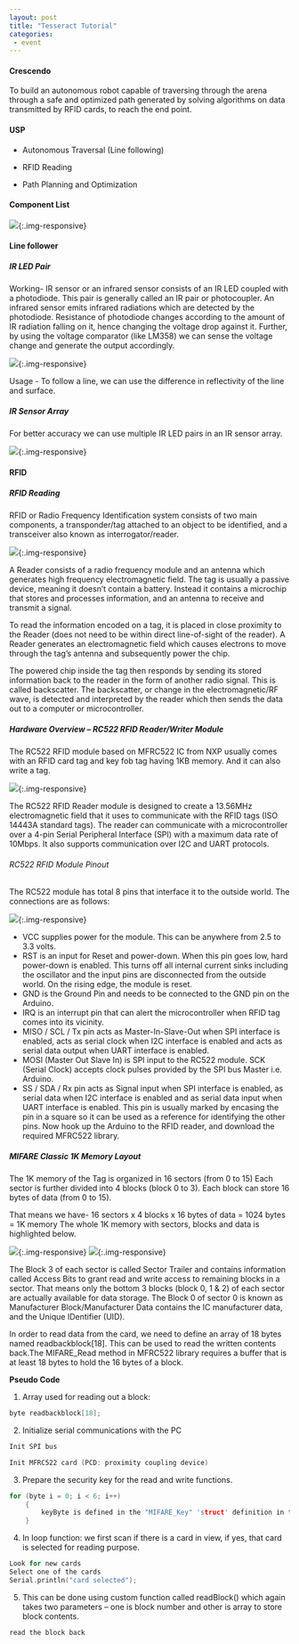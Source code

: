 ```yaml
---
layout: post
title: "Tesseract Tutorial"
categories:
 - event
---
```


#### Crescendo

To build an autonomous robot capable of traversing through the arena through a safe and optimized path generated by solving algorithms on data transmitted by RFID cards, to reach the end point.

#### USP

* Autonomous Traversal (Line following)

* RFID Reading

* Path Planning and Optimization

#### Component List 

![](/img/tutorial/event/tesseract/componentlist.png){:.img-responsive}

#### Line follower

##### IR LED Pair

Working- IR sensor or an infrared sensor consists of an IR LED coupled with a photodiode. This pair is generally called an IR pair or photocoupler. An infrared sensor emits infrared radiations which are detected by the photodiode. Resistance of photodiode changes according to the amount of IR radiation falling on it, hence changing the voltage drop against it. Further, by using the voltage comparator (like LM358) we can sense the voltage change and generate the output accordingly.

![](/img/tutorial/event/tesseract/IR.png){:.img-responsive}

Usage - To follow a line, we can use the difference in reflectivity of the line and surface.

##### IR Sensor Array

For better accuracy we can use multiple IR LED pairs in an IR sensor array.

![](/img/tutorial/event/tesseract/array.png){:.img-responsive}

#### RFID

##### RFID Reading

RFID or Radio Frequency Identification system consists of two main components, a transponder/tag attached to an object to be identified, and a transceiver also known as interrogator/reader.

![](/img/tutorial/event/tesseract/RFID.jpg){:.img-responsive}

A Reader consists of a radio frequency module and an antenna which generates high frequency electromagnetic field. The tag is usually a passive device, meaning it doesn’t contain a battery. Instead it contains a microchip that stores and processes information, and an antenna to receive and transmit a signal.

To read the information encoded on a tag, it is placed in close proximity to the Reader (does not need to be within direct line-of-sight of the reader). A Reader generates an electromagnetic field which causes electrons to move through the tag’s antenna and subsequently power the chip.

The powered chip inside the tag then responds by sending its stored information back to the reader in the form of another radio signal. This is called backscatter. The backscatter, or change in the electromagnetic/RF wave, is detected and interpreted by the reader which then sends the data out to a computer or microcontroller.

##### Hardware Overview – RC522 RFID Reader/Writer Module

The RC522 RFID module based on MFRC522 IC from NXP usually comes with an RFID card tag and key fob tag having 1KB memory. And it can also write a tag.

![](/img/tutorial/event/tesseract/RFID2.jpg){:.img-responsive}

The RC522 RFID Reader module is designed to create a 13.56MHz electromagnetic field that it uses to communicate with the RFID tags (ISO 14443A standard tags). The reader can communicate with a microcontroller over a 4-pin Serial Peripheral Interface (SPI) with a maximum data rate of 10Mbps. It also supports communication over I2C and UART protocols.

###### RC522 RFID Module Pinout

The RC522 module has total 8 pins that interface it to the outside world. The connections are as follows:

![](/img/tutorial/event/tesseract/pinout.jpg){:.img-responsive}

*	VCC supplies power for the module. This can be anywhere from 2.5 to 3.3 volts.
*	RST is an input for Reset and power-down. When this pin goes low, hard power-down is enabled. This turns off all internal current sinks including the oscillator and the input pins are disconnected from the outside world. On the rising edge, the module is reset.
*	GND is the Ground Pin and needs to be connected to the GND pin on the Arduino.
*	IRQ is an interrupt pin that can alert the microcontroller when RFID tag comes into its  vicinity.
*	MISO / SCL / Tx pin acts as Master-In-Slave-Out when SPI interface is enabled, acts as serial clock when I2C interface is enabled and acts as serial data output when UART interface is enabled.
*	MOSI (Master Out Slave In) is SPI input to the RC522 module.
SCK (Serial Clock) accepts clock pulses provided by the SPI bus Master i.e. Arduino.
*	SS / SDA / Rx pin acts as Signal input when SPI interface is enabled, as serial data when I2C interface is enabled and as serial data input when UART interface is enabled. This pin is usually marked by encasing the pin in a square so it can be used as a reference for identifying the other pins.
Now hook up the Arduino to the RFID reader, and download the required MFRC522 library.

##### MIFARE Classic 1K Memory Layout

The 1K memory of the Tag is organized in 16 sectors (from 0 to 15) Each sector is further divided into 4 blocks (block 0 to 3). Each block can store 16 bytes of data (from 0 to 15).

That means we have-
16 sectors x 4 blocks x 16 bytes of data = 1024 bytes = 1K memory
The whole 1K memory with sectors, blocks and data is highlighted below.

![](/img/tutorial/event/tesseract/reading.png){:.img-responsive}
![](/img/tutorial/event/tesseract/cube.jpg){:.img-responsive}

The Block 3 of each sector is called Sector Trailer and contains information called Access Bits to grant read and write access to remaining blocks in a sector. That means only the bottom 3 blocks (block 0, 1 & 2) of each sector are actually available for data storage. The Block 0 of sector 0 is known as Manufacturer Block/Manufacturer Data contains the IC manufacturer data, and the Unique IDentifier (UID). 

In order to read data from the card, we need to define an array of 18 bytes named readbackblock[18]. This can be used to read the written contents back.The MIFARE_Read method in MFRC522 library requires a buffer that is at least 18 bytes to hold the 16 bytes of a block.

**Pseudo Code**
1. Array used for reading out a block:

```c
byte readbackblock[18];
```

2. Initialize	serial communications with the PC
```c
Init SPI bus

Init MFRC522 card (PCD: proximity coupling device)
```

3. Prepare the security key for the read and write functions.
```c
for (byte i = 0; i < 6; i++) 
	{
   		keyByte is defined in the "MIFARE_Key" 'struct' definition in the .h file of the library
	}

```

4. In loop function: we first scan if there is a card in view, if yes, that card is selected for reading purpose.
```c
Look for new cards
Select one of the cards
Serial.println("card selected");
```

5. This can be done using custom function called readBlock() which again takes two parameters – one is block number and other is array to store block contents.
```c
read the block back
```